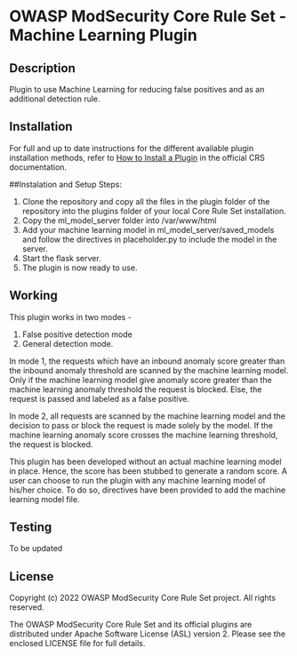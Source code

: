# OWASP ModSecurity Core Rule Set - Machine Learning Plugin

## Description

Plugin to use Machine Learning for reducing false positives and as an additional detection rule.

## Installation

For full and up to date instructions for the different available plugin
installation methods, refer to [How to Install a Plugin](https://coreruleset.org/docs/concepts/plugins/#how-to-install-a-plugin)
in the official CRS documentation.

##Instalation and Setup Steps:
1. Clone the repository and copy all the files in the plugin folder of the repository into the plugins folder of your local Core Rule Set installation.
2. Copy the ml_model_server folder into /var/www/html
3. Add your machine learning model in ml_model_server/saved_models and follow the directives in placeholder.py to include the model in the server.
4. Start the flask server.
5. The plugin is now ready to use.

## Working

This plugin works in two modes - 
1. False positive detection mode
2. General detection mode.

In mode 1, the requests which have an inbound anomaly score greater than the inbound anomaly threshold are scanned by the machine learning model. Only if the machine learning model give anomaly score greater than the machine learning anomaly threshold the request is blocked. Else, the request is passed and labeled as a false positive.

In mode 2, all requests are scanned by the machine learning model and the decision to pass or block the request is made solely by the model. If the machine learning anomaly score crosses the machine learning threshold, the request is blocked.

This plugin has been developed without an actual machine learning model in place. Hence, the score has been stubbed to generate a random score. A user can choose to run the plugin with any machine learning model of his/her choice. To do so, directives have been provided to add the machine learning model file.

## Testing

To be updated

## License

Copyright (c) 2022 OWASP ModSecurity Core Rule Set project. All rights reserved.

The OWASP ModSecurity Core Rule Set and its official plugins are distributed
under Apache Software License (ASL) version 2. Please see the enclosed LICENSE
file for full details.

